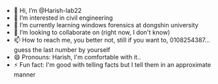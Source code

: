 - 👋 Hi, I’m @Harish-lab22
- 👀 I’m interested in civil engineering
- 🌱 I’m currently learning windows forensics at dongshin university
- 💞️ I’m looking to collaborate on (right now, I don't know)
- 📫 How to reach me, you better not, still if you want to, 0108254387... guess the last number by yourself
- 😄 Pronouns: Harish, I'm comfortable with it..
- ⚡ Fun fact: I'm good with telling facts but I tell them in an approximate manner

<!---
Harish-lab22/Harish-lab22 is a ✨ special ✨ repository because its `README.md` (this file) appears on your GitHub profile.
You can click the Preview link to take a look at your changes.
--->
